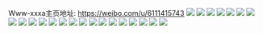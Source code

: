Www-xxxa主页地址: https://weibo.com/u/6111415743 
![](https://wx4.sinaimg.cn/mw2000/006FASpFly1h9eudnu3dej30u0140n0l.jpg) 
![](https://wx4.sinaimg.cn/mw2000/006FASpFly1h95pxvlw1hj32003k0x6p.jpg) 
![](https://wx4.sinaimg.cn/mw2000/006FASpFly1h8zy8s77a3j30sg0sgna3.jpg) 
![](https://wx4.sinaimg.cn/mw2000/006FASpFly1h8zy8xmi26j335s35skjp.jpg) 
![](https://wx4.sinaimg.cn/mw2000/006FASpFly1h8zy8yvs0bj31hc1hc4qp.jpg) 
![](https://wx4.sinaimg.cn/mw2000/006FASpFly1h8zy8rlznuj335s35s1l1.jpg) 
![](https://wx4.sinaimg.cn/mw2000/006FASpFly1h8zy8kmyeej335s35s4qt.jpg) 
![](https://wx4.sinaimg.cn/mw2000/006FASpFly1h8zy8z9pxfj30u60u64bt.jpg) 
![](https://wx4.sinaimg.cn/mw2000/006FASpFly1h8zy8zm9h3j30qy0qyq4l.jpg) 
![](https://wx4.sinaimg.cn/mw2000/006FASpFly1h8zy9ktb63j30qy0qyad2.jpg) 
![](https://wx4.sinaimg.cn/mw2000/006FASpFly1h8zya3m4d0j30qy0qy0wx.jpg) 
![](https://wx4.sinaimg.cn/mw2000/006FASpFly1h8ojsmuhsbj32003k01ky.jpg) 
![](https://wx4.sinaimg.cn/mw2000/006FASpFly1h8ojsoz4ioj31401hctng.jpg) 
![](https://wx4.sinaimg.cn/mw2000/006FASpFly1h8ojso2rg0j31zy200hdt.jpg) 
![](https://wx4.sinaimg.cn/mw2000/006FASpFly1h8ojsqz33rj3281282u0x.jpg) 
![](https://wx4.sinaimg.cn/mw2000/006FASpFly1h8ojswy4z9j32of2ogkjn.jpg) 
![](https://wx4.sinaimg.cn/mw2000/006FASpFly1h8ojsxg4z6j30nn0rrtee.jpg) 
![](https://wx4.sinaimg.cn/mw2000/006FASpFly1h8ojt0vhzdj32og3kwe83.jpg) 
![](https://wx4.sinaimg.cn/mw2000/006FASpFly1h8ojtxfw0jj30qy0qyn0k.jpg) 
![](https://wx4.sinaimg.cn/mw2000/006FASpFly1h8ojt18s18j30qy0qyn0a.jpg) 
![](https://wx4.sinaimg.cn/mw2000/006FASpFly1h88kssna6kj32og3kw7wk.jpg) 
![](https://wx4.sinaimg.cn/mw2000/006FASpFly1h88kt0v4ajj30wz0u0157.jpg) 
![](https://wx4.sinaimg.cn/mw2000/006FASpFly1h88kt15e8hj30sn0smwlr.jpg) 
